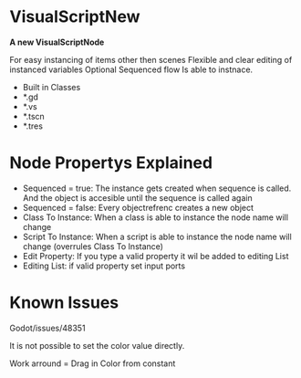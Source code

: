 # VisualScriptNew

**A new VisualScriptNode**

For easy instancing of items other then scenes
Flexible and clear editing of instanced variables
Optional Sequenced flow
Is able to instnace.
- Built in Classes
- *.gd
- *.vs
- *.tscn
- *.tres

# Node Propertys Explained

- Sequenced = true: The instance gets created when sequence is called. And the object is accesible until the sequence is called again
- Sequenced = false: Every objectrefrenc creates a new object
- Class To Instance: When a class is able to instance the node name will change
- Script To Instance: When a script is able to instance the node name will change (overrules Class To Instance)
- Edit Property: If you type a valid property it wil be added to editing List
- Editing List: if valid property set input ports

# Known Issues
Godot/issues/48351

It is not possible to set the color value directly.

Work arround = Drag in Color from constant
